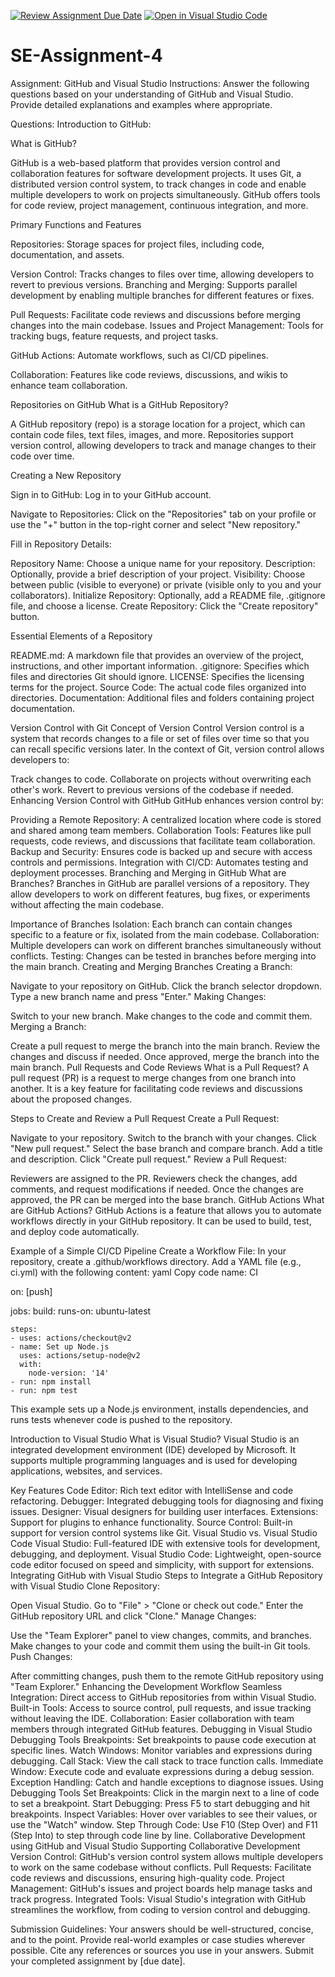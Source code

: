[![Review Assignment Due Date](https://classroom.github.com/assets/deadline-readme-button-22041afd0340ce965d47ae6ef1cefeee28c7c493a6346c4f15d667ab976d596c.svg)](https://classroom.github.com/a/GvXCZgfk)
[![Open in Visual Studio Code](https://classroom.github.com/assets/open-in-vscode-2e0aaae1b6195c2367325f4f02e2d04e9abb55f0b24a779b69b11b9e10269abc.svg)](https://classroom.github.com/online_ide?assignment_repo_id=15301700&assignment_repo_type=AssignmentRepo)

# SE-Assignment-4

Assignment: GitHub and Visual Studio
Instructions:
Answer the following questions based on your understanding of GitHub and Visual Studio. Provide detailed explanations and examples where appropriate.

Questions:
Introduction to GitHub:

What is GitHub?

GitHub is a web-based platform that provides version control and collaboration features for software development projects. 
It uses Git, a distributed version control system, to track changes in code and enable multiple developers to work on projects simultaneously. GitHub offers tools for code review, project management, continuous integration, and more.

Primary Functions and Features

Repositories: 
Storage spaces for project files, including code, documentation, and assets.

Version Control: 
Tracks changes to files over time, allowing developers to revert to previous versions.
Branching and Merging: Supports parallel development by enabling multiple branches for different features or fixes.

Pull Requests: 
Facilitate code reviews and discussions before merging changes into the main codebase.
Issues and Project Management: Tools for tracking bugs, feature requests, and project tasks.

GitHub Actions: 
Automate workflows, such as CI/CD pipelines.

Collaboration: 
Features like code reviews, discussions, and wikis to enhance team collaboration.

Repositories on GitHub
What is a GitHub Repository?

A GitHub repository (repo) is a storage location for a project, which can contain code files, text files, images, and more. 
Repositories support version control, allowing developers to track and manage changes to their code over time.

Creating a New Repository

Sign in to GitHub: Log in to your GitHub account.

Navigate to Repositories:
 Click on the "Repositories" tab on your profile or use the "+" button in the top-right corner and select "New repository."

Fill in Repository Details:

Repository Name: 
Choose a unique name for your repository.
Description: 
Optionally, provide a brief description of your project.
Visibility: 
Choose between public (visible to everyone) or private (visible only to you and your collaborators).
Initialize Repository: 
Optionally, add a README file, .gitignore file, and choose a license.
Create Repository: Click the "Create repository" button.

Essential Elements of a Repository

README.md: 
A markdown file that provides an overview of the project, instructions, and other important information.
.gitignore: 
Specifies which files and directories Git should ignore.
LICENSE: 
Specifies the licensing terms for the project.
Source Code: 
The actual code files organized into directories.
Documentation: 
Additional files and folders containing project documentation.

Version Control with Git
Concept of Version Control
Version control is a system that records changes to a file or set of files over time so that you can recall specific versions later. 
In the context of Git, version control allows developers to:

Track changes to code.
Collaborate on projects without overwriting each other's work.
Revert to previous versions of the codebase if needed.
Enhancing Version Control with GitHub
GitHub enhances version control by:

Providing a Remote Repository: A centralized location where code is stored and shared among team members.
Collaboration Tools: Features like pull requests, code reviews, and discussions that facilitate team collaboration.
Backup and Security: Ensures code is backed up and secure with access controls and permissions.
Integration with CI/CD: Automates testing and deployment processes.
Branching and Merging in GitHub
What are Branches?
Branches in GitHub are parallel versions of a repository. They allow developers to work on different features, bug fixes, or experiments without affecting the main codebase.

Importance of Branches
Isolation: Each branch can contain changes specific to a feature or fix, isolated from the main codebase.
Collaboration: Multiple developers can work on different branches simultaneously without conflicts.
Testing: Changes can be tested in branches before merging into the main branch.
Creating and Merging Branches
Creating a Branch:

Navigate to your repository on GitHub.
Click the branch selector dropdown.
Type a new branch name and press "Enter."
Making Changes:

Switch to your new branch.
Make changes to the code and commit them.
Merging a Branch:

Create a pull request to merge the branch into the main branch.
Review the changes and discuss if needed.
Once approved, merge the branch into the main branch.
Pull Requests and Code Reviews
What is a Pull Request?
A pull request (PR) is a request to merge changes from one branch into another. It is a key feature for facilitating code reviews and discussions about the proposed changes.

Steps to Create and Review a Pull Request
Create a Pull Request:

Navigate to your repository.
Switch to the branch with your changes.
Click "New pull request."
Select the base branch and compare branch.
Add a title and description.
Click "Create pull request."
Review a Pull Request:

Reviewers are assigned to the PR.
Reviewers check the changes, add comments, and request modifications if needed.
Once the changes are approved, the PR can be merged into the base branch.
GitHub Actions
What are GitHub Actions?
GitHub Actions is a feature that allows you to automate workflows directly in your GitHub repository. It can be used to build, test, and deploy code automatically.

Example of a Simple CI/CD Pipeline
Create a Workflow File:
In your repository, create a .github/workflows directory.
Add a YAML file (e.g., ci.yml) with the following content:
yaml
Copy code
name: CI

on: [push]

jobs:
build:
runs-on: ubuntu-latest

    steps:
    - uses: actions/checkout@v2
    - name: Set up Node.js
      uses: actions/setup-node@v2
      with:
        node-version: '14'
    - run: npm install
    - run: npm test

This example sets up a Node.js environment, installs dependencies, and runs tests whenever code is pushed to the repository.

Introduction to Visual Studio
What is Visual Studio?
Visual Studio is an integrated development environment (IDE) developed by Microsoft. It supports multiple programming languages and is used for developing applications, websites, and services.

Key Features
Code Editor: Rich text editor with IntelliSense and code refactoring.
Debugger: Integrated debugging tools for diagnosing and fixing issues.
Designer: Visual designers for building user interfaces.
Extensions: Support for plugins to enhance functionality.
Source Control: Built-in support for version control systems like Git.
Visual Studio vs. Visual Studio Code
Visual Studio: Full-featured IDE with extensive tools for development, debugging, and deployment.
Visual Studio Code: Lightweight, open-source code editor focused on speed and simplicity, with support for extensions.
Integrating GitHub with Visual Studio
Steps to Integrate a GitHub Repository with Visual Studio
Clone Repository:

Open Visual Studio.
Go to "File" > "Clone or check out code."
Enter the GitHub repository URL and click "Clone."
Manage Changes:

Use the "Team Explorer" panel to view changes, commits, and branches.
Make changes to your code and commit them using the built-in Git tools.
Push Changes:

After committing changes, push them to the remote GitHub repository using "Team Explorer."
Enhancing the Development Workflow
Seamless Integration: Direct access to GitHub repositories from within Visual Studio.
Built-in Tools: Access to source control, pull requests, and issue tracking without leaving the IDE.
Collaboration: Easier collaboration with team members through integrated GitHub features.
Debugging in Visual Studio
Debugging Tools
Breakpoints: Set breakpoints to pause code execution at specific lines.
Watch Windows: Monitor variables and expressions during debugging.
Call Stack: View the call stack to trace function calls.
Immediate Window: Execute code and evaluate expressions during a debug session.
Exception Handling: Catch and handle exceptions to diagnose issues.
Using Debugging Tools
Set Breakpoints: Click in the margin next to a line of code to set a breakpoint.
Start Debugging: Press F5 to start debugging and hit breakpoints.
Inspect Variables: Hover over variables to see their values, or use the "Watch" window.
Step Through Code: Use F10 (Step Over) and F11 (Step Into) to step through code line by line.
Collaborative Development using GitHub and Visual Studio
Supporting Collaborative Development
Version Control: GitHub's version control system allows multiple developers to work on the same codebase without conflicts.
Pull Requests: Facilitate code reviews and discussions, ensuring high-quality code.
Project Management: GitHub's issues and project boards help manage tasks and track progress.
Integrated Tools: Visual Studio's integration with GitHub streamlines the workflow, from coding to version control and debugging.

Submission Guidelines:
Your answers should be well-structured, concise, and to the point.
Provide real-world examples or case studies wherever possible.
Cite any references or sources you use in your answers.
Submit your completed assignment by [due date].

